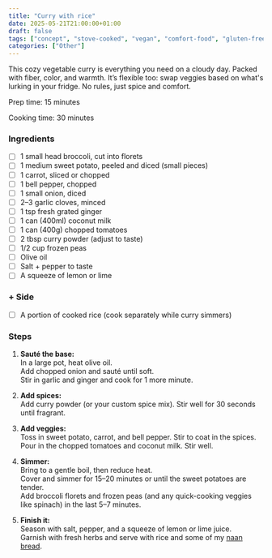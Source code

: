 ```yaml
---
title: "Curry with rice"
date: 2025-05-21T21:00:00+01:00
draft: false
tags: ["concept", "stove-cooked", "vegan", "comfort-food", "gluten-free"]
categories: ["Other"]
---
```


This cozy vegetable curry is everything you need on a cloudy day. Packed with fiber, color, and warmth. It’s flexible too: swap veggies based on what's lurking in your fridge. No rules, just spice and comfort.

<div class="recipe" id="recipe">
Prep time: 15 minutes

Cooking time: 30 minutes

### Ingredients
- [ ] 1 small head broccoli, cut into florets
- [ ] 1 medium sweet potato, peeled and diced (small pieces)
- [ ] 1 carrot, sliced or chopped
- [ ] 1 bell pepper, chopped
- [ ] 1 small onion, diced
- [ ] 2–3 garlic cloves, minced
- [ ] 1 tsp fresh grated ginger
- [ ] 1 can (400ml) coconut milk
- [ ] 1 can (400g) chopped tomatoes
- [ ] 2 tbsp curry powder (adjust to taste)
- [ ] 1/2 cup frozen peas
- [ ] Olive oil
- [ ] Salt + pepper to taste
- [ ] A squeeze of lemon or lime

### + Side
- [ ] A portion of cooked rice (cook separately while curry simmers)

### Steps
1. **Sauté the base:**  
   In a large pot, heat olive oil.  
   Add chopped onion and sauté until soft.  
   Stir in garlic and ginger and cook for 1 more minute.

2. **Add spices:**  
   Add curry powder (or your custom spice mix). Stir well for 30 seconds until fragrant.

3. **Add veggies:**  
   Toss in sweet potato, carrot, and bell pepper. Stir to coat in the spices.  
   Pour in the chopped tomatoes and coconut milk. Stir well.

4. **Simmer:**  
   Bring to a gentle boil, then reduce heat.  
   Cover and simmer for 15–20 minutes or until the sweet potatoes are tender.  
   Add broccoli florets and frozen peas (and any quick-cooking veggies like spinach) in the last 5–7 minutes.

5. **Finish it:**  
   Season with salt, pepper, and a squeeze of lemon or lime juice.  
   Garnish with fresh herbs and serve with rice and some of my <a href="/posts/pastry/naan-bread">naan bread</a>.

</div>
